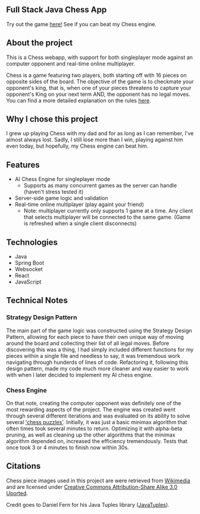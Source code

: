 ## Full Stack Java Chess App

Try out the game [here!](https://chess-c486876bf51a.herokuapp.com/) See if you can beat my Chess engine.

## About the project
This is a Chess webapp, with support for both singleplayer mode against an computer opponent and real-time online multiplayer. 

Chess is a game featuring two players, both starting off with 16 pieces on opposite sides of the board. The objective of the game is to checkmate your opponent's king, that is, when one of your pieces threatens to capture your opponent's King on your next term AND, the opponent has no legal moves. You can find a more detailed explanation on the rules [here](https://www.chess.com/learn-how-to-play-chess). 

## Why I chose this project 
I grew up playing Chess with my dad and for as long as I can remember, I've almost always lost. Sadly, I still lose more than I win, playing against him even today, but hopefully, my Chess engine can beat him. 

## Features
- AI Chess Engine for singleplayer mode
  - Supports as many concurrent games as the server can handle (haven't stress tested it)
- Server-side game logic and validation
- Real-time online multiplayer (play againt your friend)
  - Note: multiplayer currently only supports 1 game at a time. Any client that selects multiplayer will be connected to the same game. (Game is refreshed when a single client disconnects)

## Technologies
- Java
- Spring Boot
- Websocket
- React
- JavaScript

## Technical Notes

### Strategy Design Pattern
The main part of the game logic was constructed using the Strategy Design Pattern, allowing for each piece to have their 
own unique way of moving around the board and collecting their list of all legal moves. Before discovering this was a thing, 
I had simply included different functions for my pieces within a single file and needless to say, it was tremendous work navigating 
through hunderds of lines of code. Refactoring it, following this design pattern, made my code much more cleaner and way easier to work 
with when I later decided to implement my AI chess engine.

### Chess Engine
On that note, creating the computer opponent was definitely one of the most rewarding aspects of the project. The engine was created went through several different iterations
and was evaluated on its ability to solve several ['chess puzzles'](https://lichess.org/study/WiuSw3ga/c9rkZk4L). Initially, it was just a basic minimax algorithm that often times
took several minutes to return. Optimizing it with alpha-beta pruning, as well as cleaning up the other algorithms that the minimax algorithm depended on, increased the efficiency tremendously. 
Tests that once took 3 or 4 minutes to finish now within 30s. 


## Citations
Chess piece images used in this project are were retrieved from [Wikimedia](https://commons.wikimedia.org/wiki/Category:PNG_chess_pieces/Standard_transparent) and are licensed under [Creative Commons Attribution-Share Alike 3.0 Uported](https://creativecommons.org/licenses/by-sa/3.0/deed.en).

Credit goes to Daniel Fern for his Java Tuples library ([JavaTuples](https://www.javatuples.org/index.html)).



